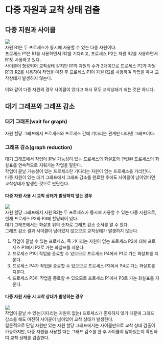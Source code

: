 # 다중 자원과 교착 상태 검출
## 다중 지원과 사이클
![](https://img1.daumcdn.net/thumb/R1280x0/?scode=mtistory2&fname=https%3A%2F%2Fblog.kakaocdn.net%2Fdn%2FZX8vM%2FbtrJ8lZj2LN%2F8tLLm0oLsuSgptLkPku0A0%2Fimg.png)<br>
자원 R1은 두 프로세스가 동시에 사용할 수 있는 다중 자원이다.<br>
프로세스 P1은 R1을 사용하면서  R2를 기다리고, 프로세스 P2는 자원 R2를 사용하면서 R1도 사용하고 있다.<br>
사이클이 형성되어 교착상태 같지만 R1의 자원의 수가 2개이므로 프로세스 P2가 자원 R1과 R2를 사용하여 작업을 마친 후 프로세스 P1이 자원 R2를 사용하여 작업을 마쳐 교착상태가 발생하지 않는다.<br>
<br>
이와 같이 다중 자원의 경우 사이클이 있다고 해서 모두 교착상태가 되는 것은 아니다. <br>

## 대기 그래프와 그래프 감소
### 대기 그래프(wait for graph)
자원 할당 그래프에서 프로세스와 프로세스 간에 기다리는 관계만 나타낸 그래프이다.<br>

### 그래프 감소(graph reduction)
대기 그래프에서 작업이 끝날 가능성이 있는 프로세스의 화살표와 관련된 프로세스의 화살표를 연속적으로 지워가는 작업을 말한다.<br>
작업이 끝날 가능성이 있는 프로세스란 기다리는 자원이 없는 프로세스를 가리킨다.<br>
다중 자원이 있는 대기 그래프에서 그래프 감소를 완료한 후에도 사이클이 남아있다면 교착상태가 발생한 것으로 판단한다.<br>

####  다중 자원 사용 시 교착 상태가 발생하지 않는 경우
![](https://img1.daumcdn.net/thumb/R1280x0/?scode=mtistory2&fname=https%3A%2F%2Fblog.kakaocdn.net%2Fdn%2FbsARBZ%2FbtrJ6ZQMS6y%2FsV3jZ2wnSbiTRvVZrLLKh1%2Fimg.png)<br>
자원 할당 그래프에서 자원 R2는 두 프로세스가 동시에 사용할 수 있는 다중 자원으로, 현재 프로세스 P2와 P3에 할당되어 있다. <br>
대기 그래프에서는 화살표 위의 숫자로 그래프 감소 순서를 알 수 있다.<br>
그래프 감소 결과 사이클이 남아있지 않으므로 교착상태가 발생하지 않는다.<br>

1. 작업이 끝날 수 있는 프로세스, 즉 기다리는 자원이 없는 프로세스 P2에 대해 프로세스 P1에서 P2로 가는 화살표를 지운다.
2. 프로세스 P1이 작업을 종료할 수 있으므로 프로세스 P4에서 P1로 가는 화살표를 지운다.
3. 프로세스 P4가 작업을 종료할 수 있으므로 프로세스 P3에서 P4로 가는 화살표를 지운다.
4. 프로세스 P3이 작업을 종료할 수 있으므로 프로세스 P1에서 P3로 가는 화살표를 지운다.

#### 다중 자원 사용 시 교착 상태가 발생하는 경우
![](https://img1.daumcdn.net/thumb/R1280x0/?scode=mtistory2&fname=https%3A%2F%2Fblog.kakaocdn.net%2Fdn%2FU2RUs%2FbtrJ7rsRIR4%2FRUiyO08fia46s9gAUuRlp0%2Fimg.png)<br>
작업이 끝날 수 있는(기다리는 자원이 없는) 프로세스가 존재하지 않기 때문에 그래프 감소를 해도 여전히 사이클이 남아있어 교착 상태가 발생한다.<br>
결론적으로 단일 자원만 있는 자원 할당 그래프에서는 사이클만으로 교착 상태 검출이 가능하지만, 다중 자원을 사용할 때는 그래프 감소를 한 후 사이클이 남아있는지 확인하여 교착 상태를 검출한다. <br>




